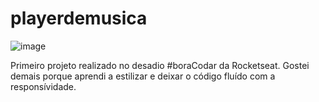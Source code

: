 # playerdemusica

![image](https://github.com/DevUncleJS/playerdemusica/assets/140128343/072950a1-eecb-427c-86e2-095a32b96a26)


Primeiro projeto realizado no desadio #boraCodar da Rocketseat. Gostei demais porque aprendi a estilizar e deixar o código fluído com a responsívidade.
